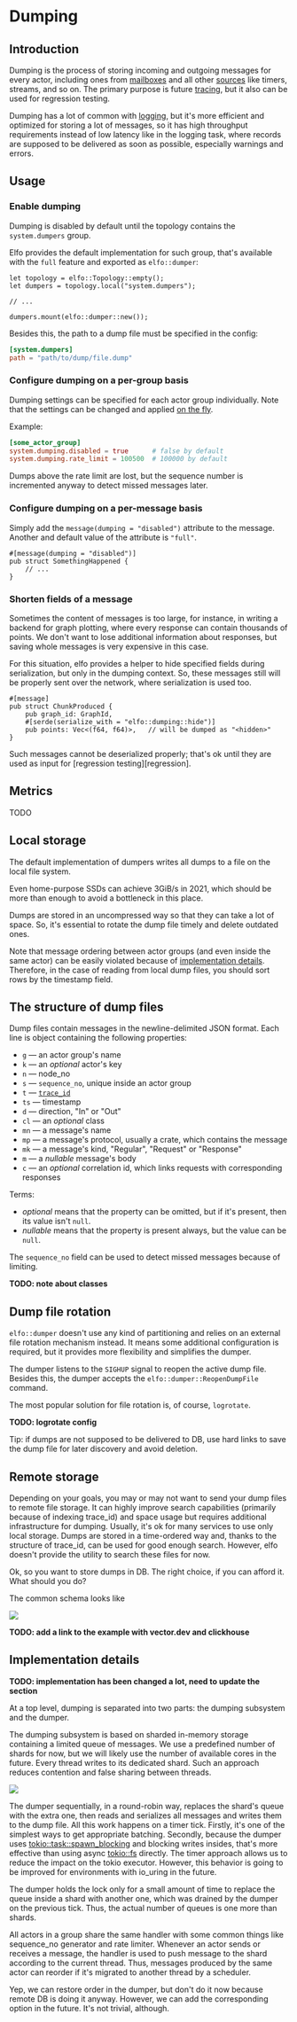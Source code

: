 # Dumping

## Introduction

Dumping is the process of storing incoming and outgoing messages for every actor, including ones from [mailboxes][mailbox] and all other [sources][source] like timers, streams, and so on. The primary purpose is future [tracing][tracing], but it also can be used for regression testing.

Dumping has a lot of common with [logging][logging], but it's more efficient and optimized for storing a lot of messages, so it has high throughput requirements instead of low latency like in the logging task, where records are supposed to be delivered as soon as possible, especially warnings and errors.

## Usage

### Enable dumping

Dumping is disabled by default until the topology contains the `system.dumpers` group.

Elfo provides the default implementation for such group, that's available with the `full` feature and exported as `elfo::dumper`:
```rust,ignore
let topology = elfo::Topology::empty();
let dumpers = topology.local("system.dumpers");

// ...

dumpers.mount(elfo::dumper::new());
```

Besides this, the path to a dump file must be specified in the config:
```toml
[system.dumpers]
path = "path/to/dump/file.dump"
```

### Configure dumping on a per-group basis

Dumping settings can be specified for each actor group individually.
Note that the settings can be changed and applied [on the fly][configs].

Example:
```toml
[some_actor_group]
system.dumping.disabled = true      # false by default
system.dumping.rate_limit = 100500  # 100000 by default
```

Dumps above the rate limit are lost, but the sequence number is incremented anyway to detect missed messages later.

### Configure dumping on a per-message basis

Simply add the `message(dumping = "disabled")` attribute to the message. Another and default value of the attribute is `"full"`.
```rust,ignore
#[message(dumping = "disabled")]
pub struct SomethingHappened {
    // ...
}
```

### Shorten fields of a message

Sometimes the content of messages is too large, for instance, in writing a backend for graph plotting, where every response can contain thousands of points. We don't want to lose additional information about responses, but saving whole messages is very expensive in this case.

For this situation, elfo provides a helper to hide specified fields during serialization, but only in the dumping context. So, these messages still will be properly sent over the network, where serialization is used too.

```rust,ignore
#[message]
pub struct ChunkProduced {
    pub graph_id: GraphId,
    #[serde(serialize_with = "elfo::dumping::hide")]
    pub points: Vec<(f64, f64)>,   // will be dumped as "<hidden>"
}
```

Such messages cannot be deserialized properly; that's ok until they are used as input for [regression testing][regression].

## Metrics
TODO

## Local storage

The default implementation of dumpers writes all dumps to a file on the local file system.

Even home-purpose SSDs can achieve 3GiB/s in 2021, which should be more than enough to avoid a bottleneck in this place.

Dumps are stored in an uncompressed way so that they can take a lot of space. So, it's essential to rotate the dump file timely and delete outdated ones.

Note that message ordering between actor groups (and even inside the same actor) can be easily violated because of [implementation details][implementation]. Therefore, in the case of reading from local dump files, you should sort rows by the timestamp field.

## The structure of dump files

Dump files contain messages in the newline-delimited JSON format. Each line is object containing the following properties:
* `g` — an actor group's name
* `k` — an *optional* actor's key
* `n` — node_no
* `s` — `sequence_no`, unique inside an actor group
* `t` — [`trace_id`][tracing]
* `ts` — timestamp
* `d` — direction, "In" or "Out"
* `cl` — an *optional* class
* `mn` — a message's name
* `mp` — a message's protocol, usually a crate, which contains the message
* `mk` — a message's kind, "Regular", "Request" or "Response"
* `m` — a *nullable* message's body
* `c` — an *optional* correlation id, which links requests with corresponding responses

Terms:
* *optional* means that the property can be omitted, but if it's present, then its value isn't `null`.
* *nullable* means that the property is present always, but the value can be `null`.

The `sequence_no` field can be used to detect missed messages because of limiting.

**TODO: note about classes**

## Dump file rotation

`elfo::dumper` doesn't use any kind of partitioning and relies on an external file rotation mechanism instead. It means some additional configuration is required, but it provides more flexibility and simplifies the dumper.

The dumper listens to the `SIGHUP` signal to reopen the active dump file. Besides this, the dumper accepts the `elfo::dumper::ReopenDumpFile` command.

The most popular solution for file rotation is, of course, `logrotate`.

**TODO: logrotate config**

Tip: if dumps are not supposed to be delivered to DB, use hard links to save the dump file for later discovery and avoid deletion.

## Remote storage

Depending on your goals, you may or may not want to send your dump files to remote file storage. It can highly improve search capabilities (primarily because of indexing trace_id) and space usage but requires additional infrastructure for dumping. Usually, it's ok for many services to use only local storage. Dumps are stored in a time-ordered way and, thanks to the structure of trace_id, can be used for good enough search. However, elfo doesn't provide the utility to search these files for now.

Ok, so you want to store dumps in DB. The right choice, if you can afford it. What should you do?

The common schema looks like

![](assets/dumping-infrastructure.drawio.svg)

**TODO: add a link to the example with vector.dev and clickhouse**

## Implementation details

**TODO: implementation has been changed a lot, need to update the section**

At a top level, dumping is separated into two parts: the dumping subsystem and the dumper.

The dumping subsystem is based on sharded in-memory storage containing a limited queue of messages. We use a predefined number of shards for now, but we will likely use the number of available cores in the future. Every thread writes to its dedicated shard. Such an approach reduces contention and false sharing between threads.

![](assets/dumping-implementation-details.drawio.svg)

The dumper sequentially, in a round-robin way, replaces the shard's queue with the extra one, then reads and serializes all messages and writes them to the dump file. All this work happens on a timer tick. Firstly,  it's one of the simplest ways to get appropriate batching. Secondly, because the dumper uses [tokio::task::spawn_blocking](https://docs.rs/tokio/1/tokio/task/fn.spawn_blocking.html) and blocking writes insides, that's more effective than using async [tokio::fs](https://docs.rs/tokio/1/tokio/fs/index.html) directly. The timer approach allows us to reduce the impact on the tokio executor. However, this behavior is going to be improved for environments with io_uring in the future.

The dumper holds the lock only for a small amount of time to replace the queue inside a shard with another one, which was drained by the dumper on the previous tick. Thus, the actual number of queues is one more than shards.

All actors in a group share the same handler with some common things like sequence_no generator and rate limiter. Whenever an actor sends or receives a message, the handler is used to push message to the shard according to the current thread. Thus, messages produced by the same actor can reorder if it's migrated to another thread by a scheduler.

Yep, we can restore order in the dumper, but don't do it now because remote DB is doing it anyway. However, we can add the corresponding option in the future. It's not trivial, although.

[implementation]: #implementation-details

[mailbox]: ./ch03-00-actors.html
[source]: ./ch03-03-sources.html
[configs]: ./ch04-03-configuration.html
[logging]: ./ch05-01-logging.html
[tracing]: ./ch05-04-tracing.html
